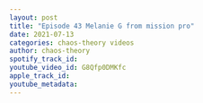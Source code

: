```yaml
---
layout: post
title: "Episode 43 Melanie G from mission pro"
date: 2021-07-13
categories: chaos-theory videos
author: chaos-theory
spotify_track_id: 
youtube_video_id: G8Qfp0DMKfc
apple_track_id: 
youtube_metadata: 
---
```

